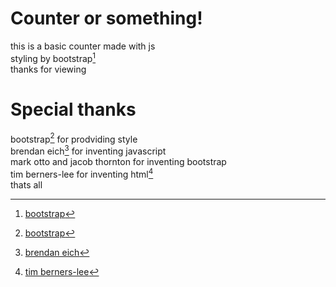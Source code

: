# Counter or something!
this is a basic counter made with js<br>
styling by bootstrap[^bootstrap]<br>
thanks for viewing
# Special thanks
bootstrap[^bootstrap] for prodviding style<br>
brendan eich[^js] for inventing javascript<br>
mark otto and jacob thornton for inventing bootstrap<br>
tim berners-lee for inventing html[^html]<br>
thats all

[^bootstrap]: [bootstrap](https://getbootstrap.com/)

[^js]: [brendan eich](https://en.wikipedia.org/wiki/Brendan_Eich)

[^html]: [tim berners-lee](https://en.wikipedia.org/wiki/Tim_Berners-Lee)

